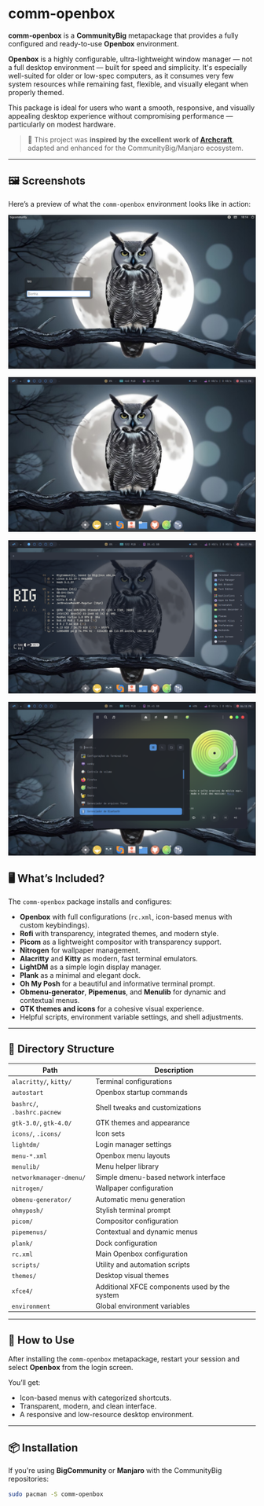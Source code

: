 # comm-openbox

**comm-openbox** is a **CommunityBig** metapackage that provides a fully configured and ready-to-use **Openbox** environment.

**Openbox** is a highly configurable, ultra-lightweight window manager — not a full desktop environment — built for speed and simplicity. It's especially well-suited for older or low-spec computers, as it consumes very few system resources while remaining fast, flexible, and visually elegant when properly themed.

This package is ideal for users who want a smooth, responsive, and visually appealing desktop experience without compromising performance — particularly on modest hardware.

> 🎨 This project was **inspired by the excellent work of [Archcraft](https://github.com/archcraft-os/archcraft-openbox)**, adapted and enhanced for the CommunityBig/Manjaro ecosystem.


---

## 🖼️ Screenshots

Here’s a preview of what the `comm-openbox` environment looks like in action:

![alt text](image.png)

![alt text](image-1.png)

![alt text](image-2.png)

![alt text](image-3.png)

## 🖥️ What’s Included?

The `comm-openbox` package installs and configures:

- **Openbox** with full configurations (`rc.xml`, icon-based menus with custom keybindings).
- **Rofi** with transparency, integrated themes, and modern style.
- **Picom** as a lightweight compositor with transparency support.
- **Nitrogen** for wallpaper management.
- **Alacritty** and **Kitty** as modern, fast terminal emulators.
- **LightDM** as a simple login display manager.
- **Plank** as a minimal and elegant dock.
- **Oh My Posh** for a beautiful and informative terminal prompt.
- **Obmenu-generator**, **Pipemenus**, and **Menulib** for dynamic and contextual menus.
- **GTK themes and icons** for a cohesive visual experience.
- Helpful scripts, environment variable settings, and shell adjustments.

---

## 📁 Directory Structure

| Path                        | Description                                       |
|----------------------------|----------------------------------------------------|
| `alacritty/`, `kitty/`     | Terminal configurations                           |
| `autostart`                | Openbox startup commands                          |
| `bashrc/`, `.bashrc.pacnew`| Shell tweaks and customizations                   |
| `gtk-3.0/`, `gtk-4.0/`     | GTK themes and appearance                         |
| `icons/`, `.icons/`        | Icon sets                                         |
| `lightdm/`                 | Login manager settings                            |
| `menu-*.xml`               | Openbox menu layouts                              |
| `menulib/`                 | Menu helper library                               |
| `networkmanager-dmenu/`    | Simple dmenu-based network interface              |
| `nitrogen/`                | Wallpaper configuration                           |
| `obmenu-generator/`        | Automatic menu generation                         |
| `ohmyposh/`                | Stylish terminal prompt                           |
| `picom/`                   | Compositor configuration                          |
| `pipemenus/`               | Contextual and dynamic menus                      |
| `plank/`                   | Dock configuration                                |
| `rc.xml`                   | Main Openbox configuration                        |
| `scripts/`                 | Utility and automation scripts                    |
| `themes/`                  | Desktop visual themes                             |
| `xfce4/`                   | Additional XFCE components used by the system     |
| `environment`              | Global environment variables                      |

---

## 🚀 How to Use

After installing the `comm-openbox` metapackage, restart your session and select **Openbox** from the login screen.

You’ll get:

- Icon-based menus with categorized shortcuts.
- Transparent, modern, and clean interface.
- A responsive and low-resource desktop environment.

---

## 📦 Installation

If you're using **BigCommunity** or **Manjaro** with the CommunityBig repositories:

```bash
sudo pacman -S comm-openbox
